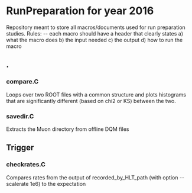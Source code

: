 # RunPreparation for year 2016
Repository meant to store all macros/documents used for run preparation studies. 
Rules:
-- each macro should have a header that clearly states
a) what the macro does
b) the input needed
c) the output
d) how to run the macro

## .
### compare.C
Loops over two ROOT files with a common structure and plots histograms that are significantly different (based on chi2 or KS) between the two.

### savedir.C
Extracts the Muon directory from offline DQM files

## Trigger
### checkrates.C
Compares rates from the output of recorded_by_HLT_path (with option --scalerate 1e6) to the expectation
